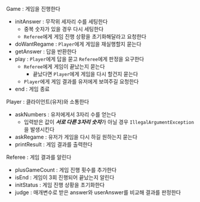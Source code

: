 Game : 게임을 진행한다
- initAnswer : 무작위 세자리 수를 세팅한다
  - 중복 숫자가 있을 경우 다시 세팅한다
  - `Referee`에게 게임 진행 상황을 초기화해달라고 요청한다
- doWantRegame : `Player`에게 게임을 재실행할지 묻는다
- getAnswer : 답을 반환한다
- play : `Player`에게 답을 묻고 `Referee`에게 판정을 요구한다
  - `Referee`에게 게임이 끝났는지 묻는다
    - 끝났다면 `Player`에게 게임을 다시 할건지 묻는다
  - `Player`에게 게임 결과를 유저에게 보여주길 요청한다
- end : 게임 종료

Player : 클라이언트(유저)와 소통한다
- askNumbers : 유저에게서 3자리 수를 얻는다
  - 입력받은 값이 ***서로 다른 3자리 숫자***가 아닐 경우 `IllegalArgumentException`을 발생시킨다
- askRegame : 유저가 게임을 다시 하길 원하는지 묻는다
- printResult : 게임 결과를 출력한다

Referee : 게임 결과를 알린다
- plusGameCount : 게임 진행 횟수를 추가한다
- isEnd : 게임이 3회 진행되어 끝났는지 알린다
- initStatus : 게임 진행 상황을 초기화한다
- judge : 매개변수로 받은 answer와 userAnswer를 비교해 결과를 판정한다
